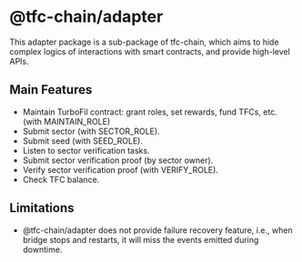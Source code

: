 # @tfc-chain/adapter

This adapter package is a sub-package of tfc-chain, which aims to hide complex logics of interactions with smart contracts, and provide high-level APIs.

## Main Features

- Maintain TurboFil contract: grant roles, set rewards, fund TFCs, etc. (with MAINTAIN_ROLE)
- Submit sector (with SECTOR_ROLE).
- Submit seed (with SEED_ROLE).
- Listen to sector verification tasks.
- Submit sector verification proof (by sector owner).
- Verify sector verification proof (with VERIFY_ROLE).
- Check TFC balance.

## Limitations

- @tfc-chain/adapter does not provide failure recovery feature, i.e., when bridge stops and restarts, it will miss the events emitted during downtime.
